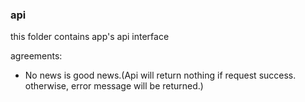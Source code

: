 ### api

this folder contains app's api interface

agreements:
- No news is good news.(Api will return nothing if request success. otherwise, error message will be returned.)